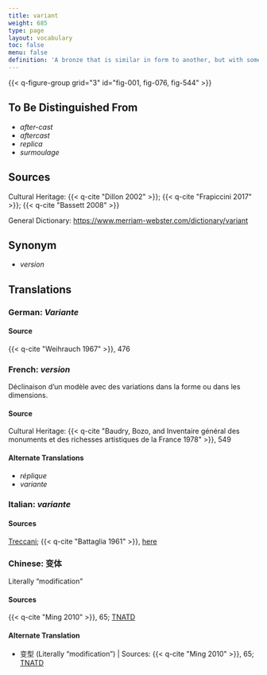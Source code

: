```yaml
---
title: variant
weight: 685
type: page
layout: vocabulary
toc: false
menu: false
definition: 'A bronze that is similar in form to another, but with some differences due to one having been cast from an altered or adapted wax model, or from an entirely new model. Artists can make variants of their own work, for example, by adjusting the positions of limbs between casts, or variants may be the result of others imitating the artist’s work.'
---
```


{{< q-figure-group grid="3" id="fig-001, fig-076, fig-544" >}}

## To Be Distinguished From

- *after-cast*
- *aftercast*
- *replica*
- *surmoulage*

## Sources

Cultural Heritage: {{< q-cite "Dillon 2002" >}}; {{< q-cite "Frapiccini 2017" >}}; {{< q-cite "Bassett 2008" >}}

General Dictionary: <https://www.merriam-webster.com/dictionary/variant>

## Synonym

- *version*

## Translations

<div class="accordion">

### **German**: *Variante*

#### Source

{{< q-cite "Weihrauch 1967" >}}, 476

### **French**: *version*

Déclinaison d’un modèle avec des variations dans la forme ou dans les dimensions.

#### Source

Cultural Heritage: {{< q-cite "Baudry, Bozo, and Inventaire général des monuments et des richesses artistiques de la France 1978" >}}, 549

#### Alternate Translations

- *réplique*
- *variante*

### **Italian**: *variante*

#### Sources

[Treccani](http://www.treccani.it/vocabolario/variante1/); {{< q-cite "Battaglia 1961" >}}, [here](http://www.gdli.it/pdf_viewer/Scripts/pdf.js/web/viewer.asp?file=/PDF/GDLI21/GDLI_21_ocr_680.pdf&parola=variante)

### **Chinese**: 变体

Literally “modification"

#### Sources

{{< q-cite "Ming 2010" >}}, 65; [TNATD](https://terms.naer.edu.tw/detail/1092446/?index=4)

#### Alternate Translation

- 变型 (Literally “modification”) | Sources: {{< q-cite "Ming 2010" >}}, 65; [TNATD](https://terms.naer.edu.tw/detail/2795748/?index=10)

</div>
